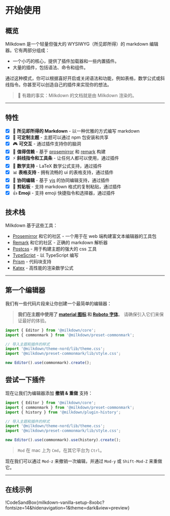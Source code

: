 # 开始使用

## 概览

Milkdown 是一个轻量但强大的 WYSIWYG（所见即所得）的 markdown 编辑器。它有两部分组成：

-   一个小巧的核心，提供了插件加载器和一些内置插件。
-   大量的插件，包括语法、命令和组件。

通过这种模式，你可以根据喜好开启或关闭语法和功能，例如表格，数学公式或斜线指令。你甚至可以创造自己的插件来实现你的想法。

> :baby_bottle: 有趣的事实：Milkdown 的文档就是由 Milkdown 渲染的。

---

## 特性

-   [x] 📝 **所见即所得的 Markdown** - 以一种优雅的方式编写 markdown
-   [x] 🎨 **可定制主题** - 主题可以通过 npm 包安装和共享
-   [x] 🎮 **可交互** - 通过插件支持你的脑洞
-   [x] 🦾 **值得信赖** - 基于 [prosemirror](https://prosemirror.net/) 和 [remark](https://github.com/remarkjs/remark) 构建
-   [x] ⚡ **斜线指令和工具条** - 让任何人都可以使用，通过插件
-   [x] 🧮 **数学支持** - LaTeX 数学公式支持，通过插件
-   [x] 📊 **表格支持** - 拥有流畅的 ui 的表格支持，通过插件
-   [x] 🍻 **协同编辑** - 基于 [yjs](https://docs.yjs.dev/) 的协同编辑支持，通过插件
-   [x] 💾 **剪贴板** - 支持 markdown 格式的复制粘贴，通过插件
-   [x] :+1: **Emoji** - 支持 emoji 快捷指令和选择器，通过插件

## 技术栈

Milkdown 基于这些工具：

-   [Prosemirror](https://prosemirror.net/) 和它的社区 - 一个用于在 web 端构建富文本编辑器的工具包
-   [Remark](https://github.com/remarkjs/remark) 和它的社区 - 正确的 markdown 解析器
-   [Postcss](https://postcss.org/) - 用于构建主题的强大的 css 工具
-   [TypeScript](https://www.typescriptlang.org/) - 以 TypeScript 编写
-   [Prism](https://prismjs.com/) - 代码块支持
-   [Katex](https://katex.org/) - 高性能的渲染数学公式

---

## 第一个编辑器

我们有一些代码片段来让你创建一个最简单的编辑器：

> **我们在主题中使用了 [material 图标](https://fonts.google.com/icons) 和 [Roboto 字体](https://fonts.google.com/specimen/Roboto)**。
> 请确保引入它们来保证最好的体验。

```typescript
import { Editor } from '@milkdown/core';
import { commonmark } from '@milkdown/preset-commonmark';

// 导入主题和插件的样式
import '@milkdown/theme-nord/lib/theme.css';
import '@milkdown/preset-commonmark/lib/style.css';

new Editor().use(commonmark).create();
```

## 尝试一下插件

现在让我们为编辑器添加 **撤销 & 重做** 支持：

```typescript
import { Editor } from '@milkdown/core';
import { commonmark } from '@milkdown/preset-commonmark';
import { history } from '@milkdown/plugin-history';

// 导入主题和插件的样式
import '@milkdown/theme-nord/lib/theme.css';
import '@milkdown/preset-commonmark/lib/style.css';

new Editor().use(commonmark).use(history).create();
```

> `Mod` 在 mac 上为 `Cmd`，在其它平台为 `Ctrl`。

现在我们可以通过 `Mod-z` 来撤销一次编辑，并通过 `Mod-y` 或 `Shift-Mod-Z` 来重做它。

---

## 在线示例

!CodeSandBox{milkdown-vanilla-setup-8xobc?fontsize=14&hidenavigation=1&theme=dark&view=preview}
